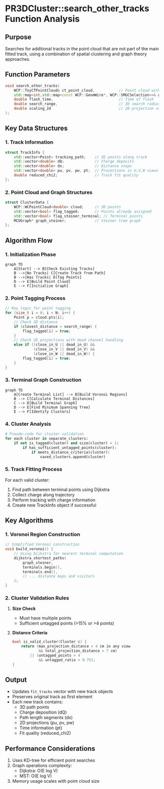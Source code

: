 # PR3DCluster::search_other_tracks Function Analysis

## Purpose
Searches for additional tracks in the point cloud that are not part of the main fitted track, using a combination of spatial clustering and graph theory approaches.

## Function Parameters
```cpp
void search_other_tracks(
    WCP::ToyCTPointCloud& ct_point_cloud,           // Point cloud with dead channel info
    std::map<int,std::map<const WCP::GeomWire*, WCP::SMGCSelection>>& global_wc_map,
    double flash_time,                              // Time of flash
    double search_range,                            // 3D search radius
    double scaling_2d                               // 2D projection scaling
);
```

## Key Data Structures

### 1. Track Information
```cpp
struct TrackInfo {
    std::vector<Point> tracking_path;    // 3D points along track
    std::vector<double> dQ;              // Charge deposits
    std::vector<double> dx;              // Distance steps
    std::vector<double> pu, pv, pw, pt;  // Projections in U,V,W views
    double reduced_chi2;                 // Track fit quality
};
```

### 2. Point Cloud and Graph Structures
```cpp
struct ClusterData {
    WCP::WCPointCloud<double> cloud;     // 3D points
    std::vector<bool> flag_tagged;       // Points already assigned
    std::vector<bool> flag_steiner_terminal; // Terminal points
    MCUGraph* graph_steiner;             // Steiner tree graph
};
```

## Algorithm Flow

### 1. Initialization Phase
```mermaid
graph TD
    A[Start] --> B[Check Existing Tracks]
    B -->|No Tracks| C[Create Track from Path]
    B -->|Has Tracks| D[Tag Points]
    D --> E[Build Point Cloud]
    E --> F[Initialize Graph]
```

### 2. Point Tagging Process
```cpp
// Key logic for point tagging
for (size_t i = 0; i < N; i++) {
    Point p = cloud.pts[i];
    // Check 3D distance
    if (closest_distance < search_range) {
        flag_tagged[i] = true;
    }
    // Check 2D projections with dead channel handling
    else if ((close_in_U || dead_in_U) && 
             (close_in_V || dead_in_V) && 
             (close_in_W || dead_in_W)) {
        flag_tagged[i] = true;
    }
}
```

### 3. Terminal Graph Construction
```mermaid
graph TD
    A[Create Terminal List] --> B[Build Voronoi Regions]
    B --> C[Calculate Terminal Distances]
    C --> D[Build Terminal Graph]
    D --> E[Find Minimum Spanning Tree]
    E --> F[Identify Clusters]
```

### 4. Cluster Analysis
```python
# Pseudo-code for cluster validation
for each cluster in separate_clusters:
    if not is_tagged(cluster) and size(cluster) > 1:
        if has_sufficient_untagged_points(cluster):
            if meets_distance_criteria(cluster):
                saved_clusters.append(cluster)
```

### 5. Track Fitting Process
For each valid cluster:
1. Find path between terminal points using Dijkstra
2. Collect charge along trajectory
3. Perform tracking with charge information
4. Create new TrackInfo object if successful

## Key Algorithms

### 1. Voronoi Region Construction
```cpp
// Simplified Voronoi construction
void build_voronoi() {
    // Using Dijkstra for nearest terminal computation
    dijkstra_shortest_paths(
        graph_steiner,
        terminals.begin(),
        terminals.end(),
        // ... distance maps and visitors
    );
}
```

### 2. Cluster Validation Rules
1. **Size Check**
   - Must have multiple points
   - Sufficient untagged points (>15% or >4 points)

2. **Distance Criteria**
   ```cpp
   bool is_valid_cluster(Cluster c) {
       return (max_projection_distance > 4 cm in any view
               && total_projection_distance > 7 cm)
           || (untagged_points > 4 
               && untagged_ratio > 0.75);
   }
   ```

## Output
- Updates `fit_tracks` vector with new track objects
- Preserves original track as first element
- Each new track contains:
  - 3D path points
  - Charge deposition (dQ)
  - Path length segments (dx)
  - 2D projections (pu, pv, pw)
  - Time information (pt)
  - Fit quality (reduced_chi2)

## Performance Considerations
1. Uses KD-tree for efficient point searches
2. Graph operations complexity:
   - Dijkstra: O(E log V)
   - MST: O(E log V)
3. Memory usage scales with point cloud size

